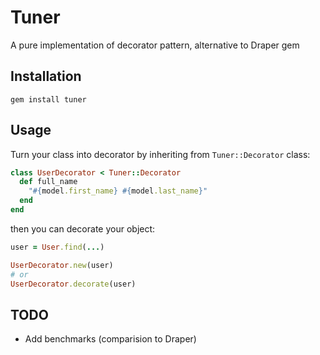 # Tuner

A pure implementation of decorator pattern, alternative to Draper gem

## Installation

```
gem install tuner
```

## Usage

Turn your class into decorator by inheriting from `Tuner::Decorator` class:

```ruby
class UserDecorator < Tuner::Decorator
  def full_name
    "#{model.first_name} #{model.last_name}"
  end
end
```

then you can decorate your object:

```ruby
user = User.find(...)

UserDecorator.new(user)
# or 
UserDecorator.decorate(user)
```

## TODO

* Add benchmarks (comparision to Draper)

